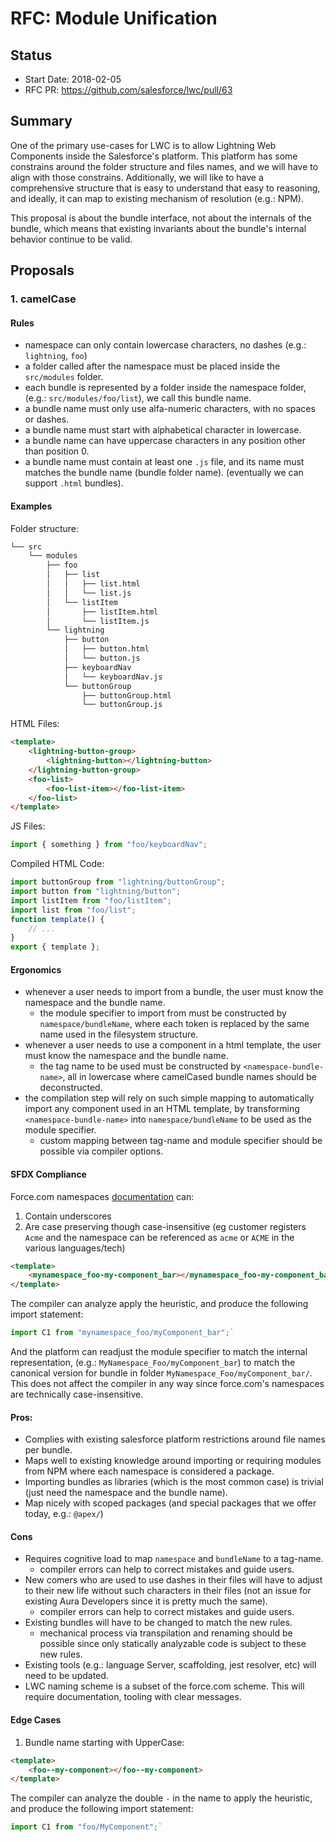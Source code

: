 # RFC: Module Unification

## Status

- Start Date: 2018-02-05
- RFC PR: https://github.com/salesforce/lwc/pull/63

## Summary

One of the primary use-cases for LWC is to allow Lightning Web Components inside the Salesforce's platform. This platform has some constrains around the folder structure and files names, and we will have to align with those constrains. Additionally, we will like to have a comprehensive structure that is easy to understand that easy to reasoning, and ideally, it can map to existing mechanism of resolution (e.g.: NPM).

This proposal is about the bundle interface, not about the internals of the bundle, which means that existing invariants about the bundle's internal behavior continue to be valid.

## Proposals

### 1. camelCase

#### Rules

* namespace can only contain lowercase characters, no dashes (e.g.: `lightning`, `foo`)
* a folder called after the namespace must be placed inside the `src/modules` folder.
* each bundle is represented by a folder inside the namespace folder, (e.g.: `src/modules/foo/list`), we call this bundle name.
* a bundle name must only use alfa-numeric characters, with no spaces or dashes.
* a bundle name must start with alphabetical character in lowercase.
* a bundle name can have uppercase characters in any position other than position 0.
* a bundle name must contain at least one `.js` file, and its name must matches the bundle name (bundle folder name). (eventually we can support `.html` bundles).

#### Examples

Folder structure:

```bash
└── src
    └── modules
        ├── foo
        │   ├── list
        │   │   ├── list.html
        │   │   └── list.js
        │   └── listItem
        │       ├── listItem.html
        │       └── listItem.js
        └── lightning
            ├── button
            │   ├── button.html
            │   └── button.js
            ├── keyboardNav
            │   └── keyboardNav.js
            └── buttonGroup
                ├── buttonGroup.html
                └── buttonGroup.js
```

HTML Files:

```html
<template>
    <lightning-button-group>
        <lightning-button></lightning-button>
    </lightning-button-group>
    <foo-list>
        <foo-list-item></foo-list-item>
    </foo-list>
</template>
```

JS Files:

```js
import { something } from "foo/keyboardNav";
```

Compiled HTML Code:

```js
import buttonGroup from "lightning/buttonGroup";
import button from "lightning/button";
import listItem from "foo/listItem";
import list from "foo/list";
function template() {
    // ...
}
export { template };
```

#### Ergonomics

* whenever a user needs to import from a bundle, the user must know the namespace and the bundle name.
  * the module specifier to import from must be constructed by `namespace/bundleName`, where each token is replaced by the same name used in the filesystem structure.
* whenever a user needs to use a component in a html template, the user must know the namespace and the bundle name.
  * the tag name to be used must be constructed by `<namespace-bundle-name>`, all in lowercase where camelCased bundle names should be deconstructed.
* the compilation step will rely on such simple mapping to automatically import any component used in an HTML template, by transforming `<namespace-bundle-name>` into `namespace/bundleName` to be used as the module specifier.
  * custom mapping between tag-name and module specifier should be possible via compiler options.

#### SFDX Compliance

Force.com namespaces [documentation](https://help.salesforce.com/articleView?id=register_namespace_prefix.htm) can:

1. Contain underscores
2. Are case preserving though case-insensitive (eg customer registers `Acme` and the namespace can be referenced as `acme` or `ACME` in the various languages/tech)

```HTML
<template>
    <mynamespace_foo-my-component_bar></mynamespace_foo-my-component_bar>
</template>
```

The compiler can analyze apply the heuristic, and produce the following import statement:

```js
import C1 from "mynamespace_foo/myComponent_bar";`
```

And the platform can readjust the module specifier to match the internal representation, (e.g.: `MyNamespace_Foo/myComponent_bar`) to match the canonical version for bundle in folder `MyNamespace_Foo/myComponent_bar/`. This does not affect the compiler in any way since force.com's namespaces are technically case-insensitive.

#### Pros:

* Complies with existing salesforce platform restrictions around file names per bundle.
* Maps well to existing knowledge around importing or requiring modules from NPM where each namespace is considered a package.
* Importing bundles as libraries (which is the most common case) is trivial (just need the namespace and the bundle name).
* Map nicely with scoped packages (and special packages that we offer today, e.g.: `@apex/`)

#### Cons

* Requires cognitive load to map `namespace` and `bundleName` to a tag-name.
  * compiler errors can help to correct mistakes and guide users.
* New comers who are used to use dashes in their files will have to adjust to their new life without such characters in their files (not an issue for existing Aura Developers since it is pretty much the same).
  * compiler errors can help to correct mistakes and guide users.
* Existing bundles will have to be changed to match the new rules.
  * mechanical process via transpilation and renaming should be possible since only statically analyzable code is subject to these new rules.
* Existing tools (e.g.: language Server, scaffolding, jest resolver, etc) will need to be updated.
* LWC naming scheme is a subset of the force.com scheme. This will require documentation, tooling with clear messages.

#### Edge Cases

1. Bundle name starting with UpperCase:

```HTML
<template>
    <foo--my-component></foo--my-component>
</template>
```

The compiler can analyze the double `-` in the name to apply the heuristic, and produce the following import statement:

```js
import C1 from "foo/MyComponent";`
```
